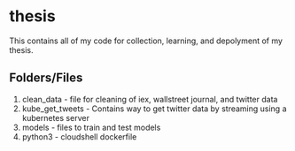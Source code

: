 # thesis

This contains all of my code for collection, learning, and depolyment of my thesis. 

## Folders/Files

1. clean_data - file for cleaning of iex, wallstreet journal, and twitter data
1. kube_get_tweets - Contains way to get twitter data by streaming using a kubernetes server
1. models - files to train and test models
1. python3 - cloudshell dockerfile
